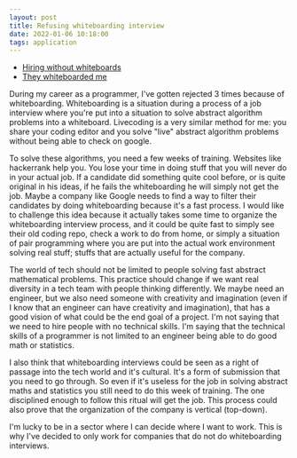 ```yaml
---
layout: post
title: Refusing whiteboarding interview
date: 2022-01-06 10:18:00
tags: application
---
```


- [Hiring without whiteboards](https://github.com/poteto/hiring-without-whiteboards)
- [They whiteboarded me](http://they.whiteboarded.me/)

During my career as a programmer, I've gotten rejected 3 times because of whiteboarding. Whiteboarding is a situation during a process of a job interview where you're put into a situation to solve abstract algorithm problems into a whiteboard. Livecoding is a very similar method for me: you share your coding editor and you solve "live" abstract algorithm problems without being able to check on google.
 
To solve these algorithms, you need a few weeks of training. Websites like hackerrank help you. You lose your time in doing stuff that you will never do in your actual job. If a candidate did something quite cool before, or is quite original in his ideas, if he fails the whiteboarding he will simply not get the job. Maybe a company like Google needs to find a way to filter their candidates by doing whiteboarding because it's a fast process. I would like to challenge this idea because it actually takes some time to organize the whiteboarding interview process, and it could be quite fast to simply see their old coding repo, check a work to do from home, or simply a situation of pair programming where you are put into the actual work environment solving real stuff; stuffs that are actually useful for the company.
 
The world of tech should not be limited to people solving fast abstract mathematical problems. This practice should change if we want real diversity in a tech team with people thinking differently. We maybe need an engineer, but we also need someone with creativity and imagination (even if I know that an engineer can have creativity and imagination), that has a good vision of what could be the end goal of a project. I'm not saying that we need to hire people with no technical skills. I'm saying that the technical skills of a programmer is not limited to an engineer being able to do good math or statistics.
 
I also think that whiteboarding interviews could be seen as a right of passage into the tech world and it's cultural. It's a form of submission that you need to go through. So even if it's useless for the job in solving abstract maths and statistics you still need to do this week of training. The one disciplined enough to follow this ritual will get the job. This process could also prove that the organization of the company is vertical (top-down).
 
I'm lucky to be in a sector where I can decide where I want to work. This is why I've decided to only work for companies that do not do whiteboarding interviews.


